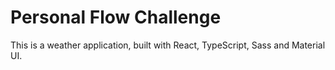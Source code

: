 # Personal Flow Challenge

This is a weather application, built with React, TypeScript, Sass and Material UI.
